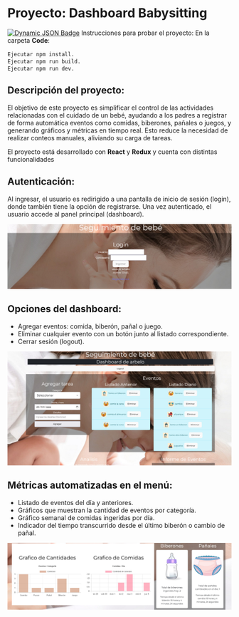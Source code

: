 ﻿# Proyecto: Dashboard Babysitting
[![Dynamic JSON Badge](https://img.shields.io/badge/Lang-En-blue)](https://github.com/lucasarbelo/ProyectoBaby_FE/blob/main/README.md)
Instrucciones para probar el proyecto:
En la carpeta **Code**:

    Ejecutar npm install.
    Ejecutar npm run build.
    Ejecutar npm run dev.

## Descripción del proyecto:
El objetivo de este proyecto es simplificar el control de las actividades relacionadas con el cuidado de un bebé, ayudando a los padres a registrar de forma automática eventos como comidas, biberones, pañales o juegos, y generando gráficos y métricas en tiempo real. Esto reduce la necesidad de realizar conteos manuales, aliviando su carga de tareas.

El proyecto está desarrollado con **React** y **Redux** y cuenta con distintas funcionalidades

## Autenticación:
 Al ingresar, el usuario es redirigido a una pantalla de inicio de sesión (login), donde también tiene la opción de registrarse. Una vez autenticado, el usuario accede al panel principal (dashboard).
   
   ![login](/images/login.jpeg)

## Opciones del dashboard:

 -  Agregar eventos: comida, biberón, pañal o juego.
  -  Eliminar cualquier evento con un botón junto al listado correspondiente.
  -  Cerrar sesión (logout).

![dashboard1](images/dashboard1.jpeg)  

  ## Métricas automatizadas en el menú:
  
 - Listado de eventos del día y anteriores.
 - Gráficos que muestran la cantidad de eventos por categoría.
- Gráfico semanal de comidas ingeridas por día.
- Indicador del tiempo transcurrido desde el último biberón o cambio de pañal.
   
![dashboard2](images/dashboard2.jpeg)  

